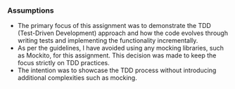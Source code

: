 ### Assumptions

- The primary focus of this assignment was to demonstrate the TDD (Test-Driven Development) approach and how the code evolves through writing tests and implementing the functionality incrementally.
- As per the guidelines, I have avoided using any mocking libraries, such as Mockito, for this assignment. This decision was made to keep the focus strictly on TDD practices.
- The intention was to showcase the TDD process without introducing additional complexities such as mocking.
